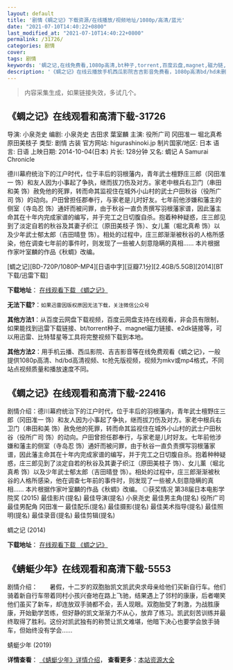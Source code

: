```yaml
---
layout: default
title: '剧情《蜩之记》下载资源/在线播放/视频地址/1080p/高清/蓝光'
date: "2021-07-10T14:40:22+0800"
last_modified_at: "2021-07-10T14:40:22+0800"
permalink: /31726/
categories: 剧情
cover:
tags: 剧情
keywords: '蜩之记,在线免费看,1080p高清,bt种子,torrent,百度云盘,magnet,磁力链,迅雷下载资源'
description: '《蜩之记》在线云播放手机西瓜影院吉吉影音免费看，1080p高清bd/hd未删减完整版和tc抢先枪版，mkv/mp4格式，附带bt/torrent种子、magnet/磁力链、百度云盘、网盘资源迅雷下载链接'
---
```


>内容采集生成，如果链接失效，多试几个。


## 《蜩之记》在线观看和高清下载-31726

导演: 小泉尧史 编剧: 小泉尧史 古田求 葉室麟 主演: 役所广司 冈田准一 堀北真希 原田美枝子 类型: 剧情 古装 官方网站: higurashinoki.jp 制片国家/地区: 日本 语言: 日语 上映日期: 2014-10-04(日本) 片长: 128分钟 又名: 蜩记 A Samurai Chronicle

德川幕府统治下的江户时代，位于丰后的羽根藩内，青年武士檀野庄三郎（冈田准一 饰）和友人因为小事起了争执，继而拔刀伤及对方。家老中根兵右卫门（串田和美 饰）赦免他的死罪，转而命其监视住在城外小山村的武士户田秋谷（役所广司 饰）的动向。户田曾担任郡奉行，与家老是儿时好友。七年前他涉嫌和藩主的侧室（寺岛忍 饰）通奸而被问罪，由于秋谷一直负责撰写羽根藩家谱，因此藩主命其在十年内完成家谱的编写，并于完工之日切腹自杀。抱着种种疑惑，庄三郎见到了淡定自若的秋谷及其妻子织江（原田美枝子 饰）、女儿薰（堀北真希 饰）以及少年武士郁太郎（吉田晴登 饰）。相处的过程中，庄三郎渐渐被秋谷的人格所感染，他在调查七年前的事件时，则发现了一些被人刻意隐瞒的真相…… 本片根据作家叶室麟的作品《秋蜩》改编。


[蜩之记][BD-720P/1080P-MP4][日语中字][豆瓣7.1分][2.4GB/5.5GB][2014][BT下载/迅雷下载]

**下载地址**： [在线观看下载 《蜩之记》](https://www.btdx8.com/torrent/a_samurai_chronicle_2014.html) 


**无法下载?**：`如果迅雷因版权原因无法下载，关注微信公众号 `

**其他方法1**：从百度云网盘下载视频，百度云网盘支持在线观看，非会员有限制，如果能找到迅雷下载链接、bt/torrent种子、magnet磁力链接、e2dk链接等，可以用迅雷、比特彗星等工具将完整视频下载到本地。

**其他方法2**：用手机云播、西瓜影院、吉吉影音等在线免费观看《蜩之记》，一般提供1080p高清、hd/bd高清视频、tc抢先版视频，视频为mkv或mp4格式，不同站点视频质量和播放速度不同。


## 《蜩之记》在线观看和高清下载-22416

剧情介绍：德川幕府统治下的江户时代，位于丰后的羽根藩内，青年武士檀野庄三郎（冈田准一 饰）和友人因为小事起了争执，继而拔刀伤及对方。家老中根兵右卫门（串田和美 饰）赦免他的死罪，转而命其监视住在城外小山村的武士户田秋谷（役所广司 饰）的动向。户田曾担任郡奉行，与家老是儿时好友。七年前他涉嫌和藩主的侧室（寺岛忍 饰）通奸而被问罪，由于秋谷一直负责撰写羽根藩家谱，因此藩主命其在十年内完成家谱的编写，并于完工之日切腹自杀。抱着种种疑惑，庄三郎见到了淡定自若的秋谷及其妻子织江（原田美枝子 饰）、女儿薰（堀北真希 饰）以及少年武士郁太郎（吉田晴登 饰）。相处的过程中，庄三郎渐渐被秋谷的人格所感染，他在调查七年前的事件时，则发现了一些被人刻意隐瞒的真相…… 本片根据作家叶室麟的作品《秋蜩》改编。   ◎获奖情况   第38届日本电影学院奖 (2015) 最佳影片(提名) 最佳导演(提名) 小泉尧史 最佳男主角(提名) 役所广司 最佳男配角 冈田准一 最佳配乐(提名) 最佳摄影(提名) 最佳美术指导(提名) 最佳照明(提名) 最佳录音(提名) 最佳剪辑(提名)


蜩之记 (2014)

**下载地址**： [在线观看下载 《蜩之记》](https://www.btbtdy.me/btdy/dy498.html) 


## 《蜻蜓少年》在线观看和高清下载-5553

剧情介绍：　　暑假，十二岁的双胞胎凯文凯武央求母亲给他们买新自行车。他们骑着新自行车带着同村小孩兴奋地在路上飞驰，结果遇上了邻村的康康，后者嘲笑他们虽买了新车，却连放双手骑都不会，丢人现眼。双胞胎受了刺激，为战胜康康，开始勤学苦练，但好静的凯文渐渐力不从心，放弃了练习。凯武刻苦训练并最终取得了胜利。这份对凯武独有的称赞让凯文难堪，他暗下决心也要学会放手骑车，但始终没有学会……


蜻蜓少年 (2019)

**详情查看**： [《蜻蜓少年》详情介绍](/movie/5553/)， **查看更多**：[本站资源大全](/movie/t/all/)

